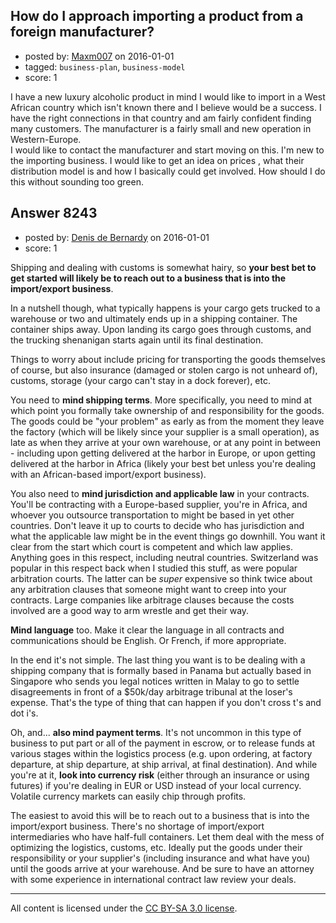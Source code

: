 ## How do I approach importing a product from a foreign manufacturer?

- posted by: [Maxm007](https://stackexchange.com/users/29843/maxm007) on 2016-01-01
- tagged: `business-plan`, `business-model`
- score: 1

<p>I have a new luxury alcoholic product in mind I would like to import in a West African country which isn't known there and I believe would be a success. I have the right connections in that country and am fairly confident finding many customers. The manufacturer is a fairly small and new operation in Western-Europe.<br>
I would like to contact the manufacturer and start moving on this. I'm new to the importing business. I would like to get an idea on prices , what their distribution model is and how I basically could get involved. How should I do this without sounding too green. </p>



## Answer 8243

- posted by: [Denis de Bernardy](https://stackexchange.com/users/182468/denis-de-bernardy) on 2016-01-01
- score: 1

<p>Shipping and dealing with customs is somewhat hairy, so <strong>your best bet to get started will likely be to reach out to a business that is into the import/export business</strong>.</p>

<p>In a nutshell though, what typically happens is your cargo gets trucked to a warehouse or two and ultimately ends up in a shipping container. The container ships away. Upon landing its cargo goes through customs, and the trucking shenanigan starts again until its final destination.</p>

<p>Things to worry about include pricing for transporting the goods themselves of course, but also insurance (damaged or stolen cargo is not unheard of), customs, storage (your cargo can't stay in a dock forever), etc.</p>

<p>You need to <strong>mind shipping terms</strong>. More specifically, you need to mind at which point you formally take ownership of and responsibility for the goods. The goods could be "your problem" as early as from the moment they leave the factory (which will be likely since your supplier is a small operation), as late as when they arrive at your own warehouse, or at any point in between - including upon getting delivered at the harbor in Europe, or upon getting delivered at the harbor in Africa (likely your best bet unless you're dealing with an African-based import/export business).</p>

<p>You also need to <strong>mind jurisdiction and applicable law</strong> in your contracts. You'll be contracting with a Europe-based supplier, you're in Africa, and whoever you outsource transportation to might be based in yet other countries. Don't leave it up to courts to decide who has jurisdiction and what the applicable law might be in the event things go downhill. You want it clear from the start which court is competent and which law applies. Anything goes in this respect, including neutral countries. Switzerland was popular in this respect back when I studied this stuff, as were popular arbitration courts. The latter can be <em>super</em> expensive so think twice about any arbitration clauses that someone might want to creep into your contracts. Large companies like arbitrage clauses because the costs involved are a good way to arm wrestle and get their way.</p>

<p><strong>Mind language</strong> too. Make it clear the language in all contracts and communications should be English. Or French, if more appropriate.</p>

<p>In the end it's not simple. The last thing you want is to be dealing with a shipping company that is formally based in Panama but actually based in Singapore who sends you legal notices written in Malay to go to settle disagreements in front of a $50k/day arbitrage tribunal at the loser's expense. That's the type of thing that can happen if you don't cross t's and dot i's.</p>

<p>Oh, and... <strong>also mind payment terms</strong>. It's not uncommon in this type of business to put part or all of the payment in escrow, or to release funds at various stages within the logistics process (e.g. upon ordering, at factory departure, at ship departure, at ship arrival, at final destination). And while you're at it, <strong>look into currency risk</strong> (either through an insurance or using futures) if you're dealing in EUR or USD instead of your local currency. Volatile currency markets can easily chip through profits.</p>

<p>The easiest to avoid this will be to reach out to a business that is into the import/export business. There's no shortage of import/export intermediaries who have half-full containers. Let them deal with the mess of optimizing the logistics, customs, etc. Ideally put the goods under their responsibility or your supplier's (including insurance and what have you) until the goods arrive at your warehouse. And be sure to have an attorney with some experience in international contract law review your deals.</p>




---

All content is licensed under the [CC BY-SA 3.0 license](https://creativecommons.org/licenses/by-sa/3.0/).
